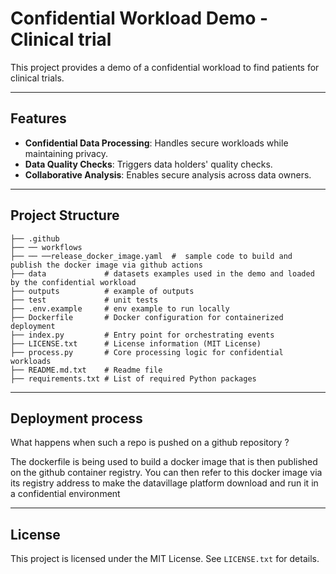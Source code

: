 # Confidential Workload Demo - Clinical trial
This project provides a demo of a confidential workload to find patients for clinical trials.

---

## Features

- **Confidential Data Processing**: Handles secure workloads while maintaining privacy.
- **Data Quality Checks**: Triggers data holders' quality checks.
- **Collaborative Analysis**: Enables secure analysis across data owners.

---

## Project Structure

```
├── .github 
├── ── workflows
├── ── ──release_docker_image.yaml  #  sample code to build and publish the docker image via github actions 
├── data             # datasets examples used in the demo and loaded by the confidential workload 
├── outputs          # example of outputs
├── test             # unit tests
├── .env.example     # env example to run locally
├── Dockerfile       # Docker configuration for containerized deployment
├── index.py         # Entry point for orchestrating events
├── LICENSE.txt      # License information (MIT License)
├── process.py       # Core processing logic for confidential workloads
├── README.md.txt    # Readme file
├── requirements.txt # List of required Python packages
```

---

## Deployment process
What happens when such a repo is pushed on a github repository ?

The dockerfile is being used to build a docker image that is then published on the github container registry.
You can then refer to this docker image via its registry address to make the datavillage platform download and run it in a confidential environment

---

## License

This project is licensed under the MIT License. See `LICENSE.txt` for details.